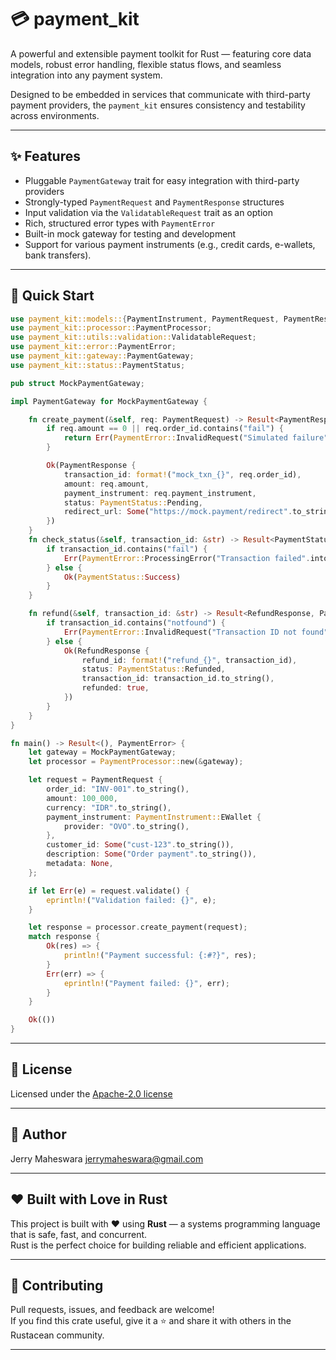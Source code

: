 # 💳 payment_kit

A powerful and extensible payment toolkit for Rust — featuring core data models, robust error handling,
flexible status flows, and seamless integration into any payment system.

Designed to be embedded in services that communicate with third-party payment providers,
the `payment_kit` ensures consistency and testability across environments.

---

## ✨ Features

- Pluggable `PaymentGateway` trait for easy integration with third-party providers
- Strongly-typed `PaymentRequest` and `PaymentResponse` structures
- Input validation via the `ValidatableRequest` trait as an option
- Rich, structured error types with `PaymentError`
- Built-in mock gateway for testing and development
- Support for various payment instruments (e.g., credit cards, e-wallets, bank transfers).

---

## 🚀 Quick Start

```rust
use payment_kit::models::{PaymentInstrument, PaymentRequest, PaymentResponse, RefundResponse};
use payment_kit::processor::PaymentProcessor;
use payment_kit::utils::validation::ValidatableRequest;
use payment_kit::error::PaymentError;
use payment_kit::gateway::PaymentGateway;
use payment_kit::status::PaymentStatus;

pub struct MockPaymentGateway;

impl PaymentGateway for MockPaymentGateway {

    fn create_payment(&self, req: PaymentRequest) -> Result<PaymentResponse, PaymentError> {
        if req.amount == 0 || req.order_id.contains("fail") {
            return Err(PaymentError::InvalidRequest("Simulated failure".into()));
        }

        Ok(PaymentResponse {
            transaction_id: format!("mock_txn_{}", req.order_id),
            amount: req.amount,
            payment_instrument: req.payment_instrument,
            status: PaymentStatus::Pending,
            redirect_url: Some("https://mock.payment/redirect".to_string()),
        })
    }
    fn check_status(&self, transaction_id: &str) -> Result<PaymentStatus, PaymentError> {
        if transaction_id.contains("fail") {
            Err(PaymentError::ProcessingError("Transaction failed".into()))
        } else {
            Ok(PaymentStatus::Success)
        }
    }

    fn refund(&self, transaction_id: &str) -> Result<RefundResponse, PaymentError> {
        if transaction_id.contains("notfound") {
            Err(PaymentError::InvalidRequest("Transaction ID not found".into()))
        } else {
            Ok(RefundResponse {
                refund_id: format!("refund_{}", transaction_id),
                status: PaymentStatus::Refunded,
                transaction_id: transaction_id.to_string(),
                refunded: true,
            })
        }
    }
}

fn main() -> Result<(), PaymentError> {
    let gateway = MockPaymentGateway;
    let processor = PaymentProcessor::new(&gateway);

    let request = PaymentRequest {
        order_id: "INV-001".to_string(),
        amount: 100_000,
        currency: "IDR".to_string(),
        payment_instrument: PaymentInstrument::EWallet {
            provider: "OVO".to_string(),
        },
        customer_id: Some("cust-123".to_string()),
        description: Some("Order payment".to_string()),
        metadata: None,
    };

    if let Err(e) = request.validate() {
        eprintln!("Validation failed: {}", e);
    }

    let response = processor.create_payment(request);
    match response {
        Ok(res) => {
            println!("Payment successful: {:#?}", res);
        }
        Err(err) => {
            eprintln!("Payment failed: {}", err);
        }
    }

    Ok(())
}
```

---

## 📄 License

Licensed under the [Apache-2.0 license](http://www.apache.org/licenses/LICENSE-2.0.txt)

---

## 👨 Author

Jerry Maheswara <jerrymaheswara@gmail.com>

---

## ❤️ Built with Love in Rust

This project is built with ❤️ using **Rust** — a systems programming language that is safe, fast, and concurrent.  
Rust is the perfect choice for building reliable and efficient applications.

---

## 🤝 Contributing

Pull requests, issues, and feedback are welcome!  
If you find this crate useful, give it a ⭐ and share it with others in the Rustacean community.

---
